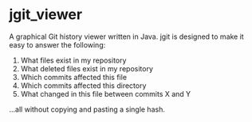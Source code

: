 jgit_viewer
===========

A graphical Git history viewer written in Java. jgit is designed to make it easy to answer the following:
1) What files exist in my repository
1) What deleted files exist in my repository
2) Which commits affected this file
3) Which commits affected this directory
4) What changed in this file between commits X and Y

...all without copying and pasting a single hash.

